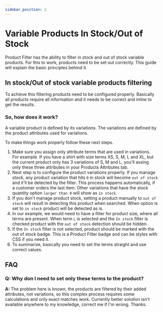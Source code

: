 ```yaml
---
sidebar_position: 2
---
```


# Variable Products In Stock/Out of Stock

Product Filter has the ability to filter in stock and out of stock variable products. For this to work, products need to be set out correctly. This guide will explain the basic principles behind it.

## In stock/Out of stock variable products filtering

To achieve this filtering products need to be configured properly. Basically all products require all information and it needs to be correct and inline to get the results.

### So, how does it work?

A variable product is defined by its variations. The variations are defined by the product attributes used for variations.

To make things work properly follow these next steps.

1. Make sure you assign only attribute terms that are used in variations. For example. If you have a shirt with size terms XS, S, M, L and XL, but the current product only has 3 variations of S, M and L, you'll assing only these three attributes in your Products Attributes tab.
2. Next step is to configure the product variations properly. If you manage stock, any product variation that hits `0` in stock will become `out of stock` and it'll be detected by the filter. This process happens automatically, if a customer orders the last item. Other variations that have the stock quantity option `larger than 0` will show as `in stock`.
3. If you don't manage product stock, setting a product manually to `out of stock` will result in detecting this product when searched. When option is set to `in stock` product will be detected as is.
4. In our example, we would need to have a filter for product size, where all terms are present. When term `L` is selected and the `In stock` filter is checked product with the `out of stock` detection should be hidden.
5. If the `In stock` filter is not selected, product should be marked with the out of stock badge. This is a Product Filter badge and can be styles with CSS if you need it.
6. To summarize, basically you need to set the terms straight and use correct values.

## FAQ

### Q: Why don I need to set only these terms to the product?

**A:** The problem here is known, the products are filtered by their added attributes, not variations, so this complex process requires some calculations and only exact matches work. Currently better solution isn't available anywhere to my knowledge, correct me if I'm wrong. Thanks.

